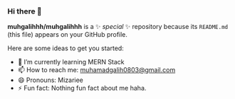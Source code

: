 ### Hi there 👋

**muhgalihhh/muhgalihhh** is a ✨ _special_ ✨ repository because its `README.md` (this file) appears on your GitHub profile.

Here are some ideas to get you started:

- 🌱 I’m currently learning MERN Stack
- 📫 How to reach me: muhamadgalih0803@gmail.com
- 😄 Pronouns: Mizariee
- ⚡ Fun fact: Nothing fun fact about me haha.

